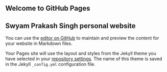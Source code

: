 ## Welcome to GitHub Pages

## Swyam Prakash Singh personal website

You can use the [editor on GitHub](https://github.com/swyam/swyam.github.io/edit/main/README.md) to maintain and preview the content for your website in Markdown files.





Your Pages site will use the layout and styles from the Jekyll theme you have selected in your [repository settings](https://github.com/swyam/swyam.github.io/settings/pages). The name of this theme is saved in the Jekyll `_config.yml` configuration file.

#
